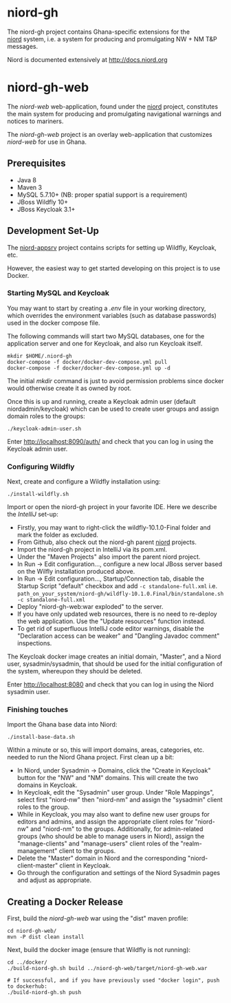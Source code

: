# niord-gh

The niord-gh project contains Ghana-specific extensions for the   
[niord](https://github.com/NiordOrg) system, i.e. a system
for producing and promulgating NW + NM T&P messages.

Niord is documented extensively at http://docs.niord.org

# niord-gh-web

The *niord-web* web-application, found under the [niord](https://github.com/NiordOrg/niord) project,
constitutes the main system for producing and promulgating navigational warnings and notices to 
mariners.

The *niord-gh-web* project is an overlay web-application that customizes *niord-web* for use in
Ghana. 

## Prerequisites

* Java 8
* Maven 3
* MySQL 5.7.10+ (NB: proper spatial support is a requirement)
* JBoss Wildfly 10+
* JBoss Keycloak 3.1+

## Development Set-Up

The [niord-appsrv](https://github.com/NiordOrg/niord-appsrv) project contains scripts for
setting up Wildfly, Keycloak, etc.

However, the easiest way to get started developing on this project is to use Docker.

### Starting MySQL and Keycloak

You may want to start by creating a *.env* file in your working directory, which overrides the environment variables 
(such as database passwords) used in the docker compose file.

The following commands will start two MySQL databases, one for the application server 
and one for Keycloak, and also run Keycloak itself.

    mkdir $HOME/.niord-gh
    docker-compose -f docker/docker-dev-compose.yml pull
    docker-compose -f docker/docker-dev-compose.yml up -d

The initial *mkdir* command is just to avoid permission problems since docker would otherwise create it as owned
by root.

Once this is up and running, create a Keycloak admin user (default niordadmin/keycloak)
which can be used to create user groups and assign domain roles to the groups:

    ./keycloak-admin-user.sh

Enter [http://localhost:8090/auth/](http://localhost:8090/auth/) and check that you can log in using the Keycloak admin user.

### Configuring Wildfly

Next, create and configure a Wildfly installation using:

    ./install-wildfly.sh

Import or open the niord-gh project in your favorite IDE. Here we describe  the 
*IntelliJ* set-up:
* Firstly, you may want to right-click the wildfly-10.1.0-Final folder and mark
  the folder as excluded.
* From Github, also check out the niord-gh parent 
  [niord](https://github.com/NiordOrg/niord) projects.
* Import the niord-gh project in IntelliJ via its pom.xml.
* Under the "Maven Projects" also import the parent niord project.
* In Run -> Edit configuration..., configure a new local JBoss server based on the Wilfly
  installation produced above.
* In Run -> Edit configuration..., Startup/Connection tab, disable the Startup Script "default" checkbox and add `-c standalone-full.xml` i.e.
  `path_on_your_system/niord-gh/wildfly-10.1.0.Final/bin/standalone.sh -c standalone-full.xml`
* Deploy "niord-gh-web:war exploded" to the server.
* If you have only updated web resources, there is no need to re-deploy the web application. Use the "Update resources" 
  function instead.
* To get rid of superfluous IntelliJ code editor warnings, disable the "Declaration access can be weaker" 
  and "Dangling Javadoc comment" inspections.

The Keycloak docker image creates an initial domain, "Master", and a Niord user, sysadmin/sysadmin,
that should be used for the initial configuration of the system, whereupon they should be
deleted.

Enter [http://localhost:8080](http://localhost:8080) and check that you can log in using the Niord sysadmin user.

### Finishing touches

Import the Ghana base data into Niord:

    ./install-base-data.sh
    
Within a minute or so, this will import domains, areas, categories, etc. needed to run the Niord Ghana project. 
First clean up a bit:
* In Niord, under Sysadmin -> Domains, click the "Create in Keycloak" button for the "NW" and "NM" domains. 
  This will create the two domains in Keycloak. 
* In Keycloak, edit the "Sysadmin" user group. Under "Role Mappings", select first "niord-nw" then "niord-nm" and assign 
  the "sysadmin" client roles to the group.
* While in Keycloak, you may also want to define new user groups for editors and admins, and assign the appropriate 
  client roles for "niord-nw" and "niord-nm" to the groups. 
  Additionally, for admin-related groups (who should be able to manage users in Niord), assign the "manage-clients" and 
  "manage-users" client roles of the "realm-management" client to the groups.
* Delete the "Master" domain in Niord and the corresponding "niord-client-master" client in Keycloak.
* Go through the configuration and settings of the Niord Sysadmin pages and adjust as 
  appropriate.


## Creating a Docker Release

First, build the *niord-gh-web* war using the "dist" maven profile:

    cd niord-gh-web/
    mvn -P dist clean install
    
Next, build the docker image (ensure that Wildfly is not running):

    cd ../docker/
    ./build-niord-gh.sh build ../niord-gh-web/target/niord-gh-web.war
     
    # If successful, and if you have previously used "docker login", push to dockerhub:
    ./build-niord-gh.sh push
